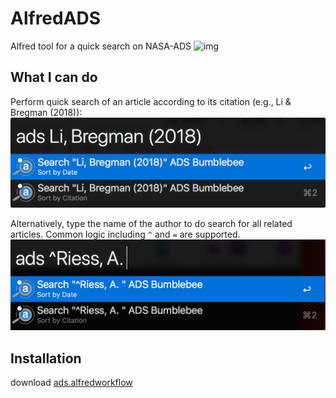 # AlfredADS
Alfred tool for a quick search on NASA-ADS
![img](http://adsabs.github.io/img/bbb_assets/ads_logo_full_light_background.svg)

## What I can do
Perform quick search of an article according to its citation (e.g., Li & Bregman (2018)):
![img](https://github.com/LiYunyang/AlfredADS/blob/master/example/citation.png)

Alternatively, type the name of the author to do search for all related articles.
Common logic including `^` and `=` are supported.
![img](https://github.com/LiYunyang/AlfredADS/blob/master/example/adam.png)

## Installation
download [ads.alfredworkflow](https://github.com/LiYunyang/AlfredADS/raw/master/ads.alfredworkflow)
